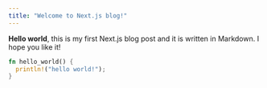 ```yaml
---
title: "Welcome to Next.js blog!"
---
```

**Hello world**, this is my first Next.js blog post and it is written
in Markdown. I hope you like it!

```rust
fn hello_world() {
  println!("hello world!");
}
```
